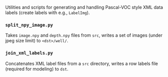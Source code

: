 
Utilities and scripts for generating and handling Pascal-VOC style XML data labels (create labels with e.g., `LabelImg`).

### `split_npy_image.py`

Takes `image.npy` and `depth.npy` files from `src`, writes a set of images (under jpeg size limit) to `<dst>/well/`.

### `join_xml_labels.py`

Concatenates XML label files from a `src` directory, writes a row labels file (required for modeling) to `dst`.
